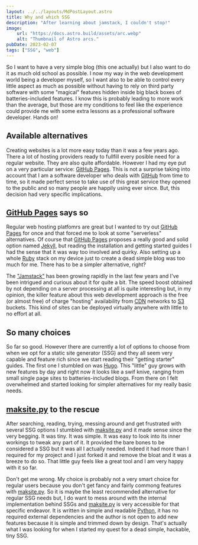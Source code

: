 ```yaml
---
layout: ../../layouts/MdPostLayout.astro
title: Why and which SSG
description: "After learning about jamstack, I couldn't stop!"
image:
    url: "https://docs.astro.build/assets/arc.webp"
    alt: "Thumbnail of Astro arcs."
pubDate: 2023-02-07
tags: ["SSG", "web"]
---
```


So I want to have a very simple blog (this one actually) but I also want to do it as much old school as possible. I now my way in the web development world being a developer myself, so I want also to be able to control every little aspect as much as possible without having to rely on third party software with some "magical" features hidden inside big black boxes of batteries-included features. I know this is probably leading to more work than the average, but those are my conditions to feel like the experience could provide me with some extra lessons as a professional software developer. Hands on!

## Available alternatives

Creating websites is a lot more easy today than it was a few years ago. There a lot of hosting providers ready to fullfill every posible need for a regular website. They are also quite affordable. However I had my eye put on a very  particular service: [GitHub Pages](https://pages.github.com/). This is not a surprise taking into account that I am a software developer who deals with [GitHub]("https://github.com/") from time to time, so it made perfect sense to take use of this great service they opened to the public and so many people are happily using ever since. But, this decision had very specific implications.

## [GitHub Pages](https://pages.github.com/) says so

Regular web hosting platfomrs are great but I wanted to try out [GitHub Pages](https://pages.github.com/) for once and that forced me to look at some "serverless" alternatives. Of course that [GitHub Pages](https://pages.github.com/) proposes a really good and solid option named [Jekyll](https://jekyllrb.com/), but reading the installation and getting started guides I had the sense that it was way too involved and quirky. Also setting up a whole [Ruby](https://www.ruby-lang.org/en/) stack on my device just to create a dead simple blog was too much for me. There has to be a simpler alternative, right?

The ["Jamstack"](https://jamstack.org/) has been growing rapidly in the last few years and I've been intrigued and curious about it for quite a bit. The speed boost obtained by not depending on a server processing at all is quite interesting but, in my opinion, the killer feature about this web development approach is the free (or almost free) of charge "hosting" availability from [CDN](https://en.wikipedia.org/wiki/Content_delivery_network) networks to [S3](https://aws.amazon.com/s3/) buckets. This kind of sites can be deployed virtually anywhere with little to no effort at all.

## So many choices

So far so good. However there are currently a lot of options to choose from when we opt for a static site generator (SSG) and they all seem very capable and feature rich since we start reading their "getting starter" guides. The first one I stumbled on was [Hugo](https://gohugo.io/). This "little" guy grows with new features by day and right now it looks like a swif knive, ranging from small single page sites to batteries-included blogs. From there on I felt overwhelmed and started looking for simpler alternatives for my really basic needs.

## [maksite.py](https://github.com/sunainapai/makesite) to the rescue

After searching, reading, trying, messing around and get frustrated with several SSG options I stumbled with [maksite.py](https://github.com/sunainapai/makesite) and it made sense since the very begging. It was tiny. It was simple. It was easy to look into its inner workings to tweak any part of it. It provided the bare bones to be considered a SSG but it was all I actually needed. Indeed it had more than I required for my project and I just forked it and remove the bloat and it was a breeze to do so. That little guy feels like a great tool and I am very happy with it so far.

Don't get me wrong. My choice is probably not a very smart choice for regular users because you don't get fancy and fairly commong features with [maksite.py](https://github.com/sunainapai/makesite). So it is maybe the least recommended alternative for regular SSG needs but, I do want to mess around with the internal implementation behind SSGs and [maksite.py](https://github.com/sunainapai/makesite) is very accessible for that specific endeavor. It is written in simple and readable [Python](https://www.python.org/), it has no required external dependencies and the author is not open to add new features because it is simple and trimmed down by design. That's actually what I was looking for when I started my quest for a dead simple, hackable, tiny SSG.
